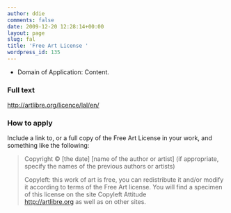 ```yaml
---
author: ddie
comments: false
date: 2009-12-20 12:28:14+00:00
layout: page
slug: fal
title: 'Free Art License '
wordpress_id: 135
---
```


   * Domain of Application: Content. 

### Full text 

  http://artlibre.org/licence/lal/en/

### How to apply 

Include a link to, or a full copy of the Free Art License in your work, and something like the following:

> Copyright © [the date] [name of the author or artist] (if appropriate, 
> specify the names of the previous authors or artists)
> 
> Copyleft: this work of art is free, you can redistribute it and/or 
> modify it according to terms of the Free Art license. You will find 
> a specimen of this license on the site Copyleft Attitude  
> http://artlibre.org as well as on other sites. 

